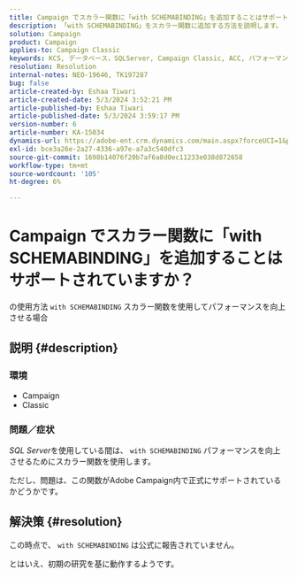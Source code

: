 ```yaml
---
title: Campaign でスカラー関数に「with SCHEMABINDING」を追加することはサポートされていますか？
description: 「with SCHEMABINDING」をスカラー関数に追加する方法を説明します。
solution: Campaign
product: Campaign
applies-to: Campaign Classic
keywords: KCS, データベース，SQLServer, Campaign Classic, ACC, パフォーマンス
resolution: Resolution
internal-notes: NEO-19646, TK197287
bug: false
article-created-by: Eshaa Tiwari
article-created-date: 5/3/2024 3:52:21 PM
article-published-by: Eshaa Tiwari
article-published-date: 5/3/2024 3:59:17 PM
version-number: 6
article-number: KA-15034
dynamics-url: https://adobe-ent.crm.dynamics.com/main.aspx?forceUCI=1&pagetype=entityrecord&etn=knowledgearticle&id=912ba41b-6509-ef11-9f89-000d3a32bd42
exl-id: bce3a26e-2a27-4336-a97e-a7a3c540dfc3
source-git-commit: 1698b14076f20b7af6a8d0ec11233e038d872658
workflow-type: tm+mt
source-wordcount: '105'
ht-degree: 6%

---
```


# Campaign でスカラー関数に「with SCHEMABINDING」を追加することはサポートされていますか？


の使用方法 `with SCHEMABINDING` スカラー関数を使用してパフォーマンスを向上させる場合

## 説明 {#description}


### <b>環境</b>

- Campaign
- Classic


### <b>問題／症状</b>

*SQL Server*を使用している間は、 `with SCHEMABINDING` パフォーマンスを向上させるためにスカラー関数を使用します。

ただし、問題は、この関数がAdobe Campaign内で正式にサポートされているかどうかです。


## 解決策 {#resolution}


この時点で、 `with SCHEMABINDING` は公式に報告されていません。

とはいえ、初期の研究を基に動作するようです。
